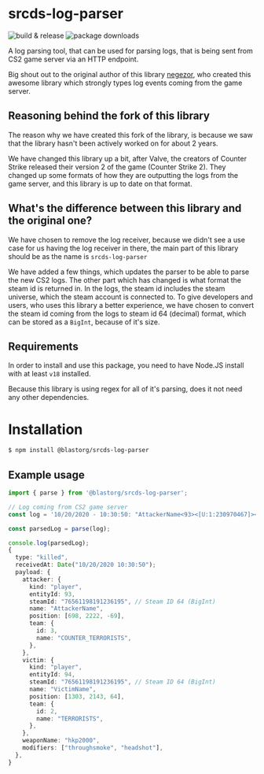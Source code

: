 # srcds-log-parser

![build & release](https://github.com/blastorg/srcds-log-parser/actions/workflows/release.yaml/badge.svg)
![package downloads](https://img.shields.io/npm/dy/%40blastorg%2Fsrcds-log-parser)

A log parsing tool, that can be used for parsing logs, that is being sent from CS2 game server via an HTTP endpoint.

Big shout out to the original author of this library [negezor](https://github.com/negezor), who created this awesome library which strongly types log events coming from the game server.

## Reasoning behind the fork of this library

The reason why we have created this fork of the library, is because we saw that the library hasn't been actively worked on for about 2 years.

We have changed this library up a bit, after Valve, the creators of Counter Strike released their version 2 of the game (Counter Strike 2). They changed up some formats of how they are outputting the logs from the game server, and this library is up to date on that format.

## What's the difference between this library and the original one?

We have chosen to remove the log receiver, because we didn't see a use case for us having the log receiver in there, the main part of this library should be as the name is `srcds-log-parser`

We have added a few things, which updates the parser to be able to parse the new CS2 logs. The other part which has changed is what format the steam id is returned in. In the logs, the steam id includes the steam universe, which the steam account is connected to. To give developers and users, who uses this library a better experience, we have chosen to convert the steam id coming from the logs to steam id 64 (decimal) format, which can be stored as a `BigInt`, because of it's size.

## Requirements

In order to install and use this package, you need to have Node.JS install with at least `v18` installed.

Because this library is using regex for all of it's parsing, does it not need any other dependencies.

# Installation

```bash
$ npm install @blastorg/srcds-log-parser
```

## Example usage

```ts
import { parse } from '@blastorg/srcds-log-parser';

// Log coming from CS2 game server
const log = '10/20/2020 - 10:30:50: "AttackerName<93><[U:1:230970467]><CT>" [698 2222 -69] killed "VictimName<94><[U:1:230970467]><TERRORIST>" [1303 2143 64] with "hkp2000" (throughsmoke headshot)'

const parsedLog = parse(log);

console.log(parsedLog);
{
  type: "killed",
  receivedAt: Date("10/20/2020 10:30:50");
  payload: {
    attacker: {
      kind: "player",
      entityId: 93,
      steamId: "76561198191236195", // Steam ID 64 (BigInt)
      name: "AttackerName",
      position: [698, 2222, -69],
      team: {
        id: 3,
        name: "COUNTER_TERRORISTS",
      },
    },
    victim: {
      kind: "player",
      entityId: 94,
      steamId: "76561198191236195", // Steam ID 64 (BigInt)
      name: "VictimName",
      position: [1303, 2143, 64],
      team: {
        id: 2,
        name: "TERRORISTS",
      },
    },
    weaponName: "hkp2000",
    modifiers: ["throughsmoke", "headshot"],
  },
}
```
